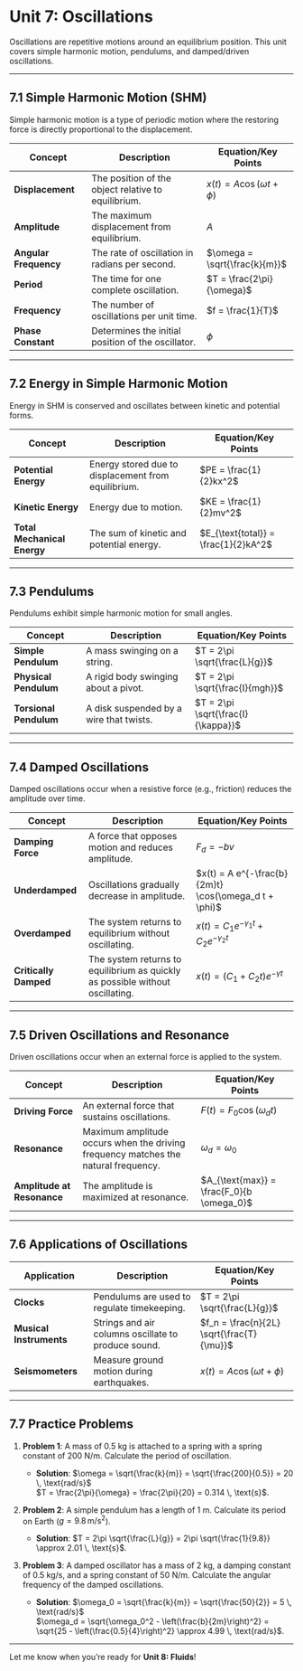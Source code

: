 # Unit 7: Oscillations

Oscillations are repetitive motions around an equilibrium position. This unit covers simple harmonic motion, pendulums, and damped/driven oscillations.

---

## 7.1 Simple Harmonic Motion (SHM)

Simple harmonic motion is a type of periodic motion where the restoring force is directly proportional to the displacement.

| **Concept**               | **Description**                                                                 | **Equation/Key Points**                                                                 |
|--------------------------|---------------------------------------------------------------------------------|-----------------------------------------------------------------------------------------|
| **Displacement**          | The position of the object relative to equilibrium.                             | $x(t) = A \cos(\omega t + \phi)$                                                       |
| **Amplitude**             | The maximum displacement from equilibrium.                                      | $A$                                                                                    |
| **Angular Frequency**     | The rate of oscillation in radians per second.                                  | $\omega = \sqrt{\frac{k}{m}}$                                                          |
| **Period**                | The time for one complete oscillation.                                          | $T = \frac{2\pi}{\omega}$                                                              |
| **Frequency**             | The number of oscillations per unit time.                                       | $f = \frac{1}{T}$                                                                      |
| **Phase Constant**        | Determines the initial position of the oscillator.                              | $\phi$                                                                                 |

---

## 7.2 Energy in Simple Harmonic Motion

Energy in SHM is conserved and oscillates between kinetic and potential forms.

| **Concept**               | **Description**                                                                 | **Equation/Key Points**                                                                 |
|--------------------------|---------------------------------------------------------------------------------|-----------------------------------------------------------------------------------------|
| **Potential Energy**      | Energy stored due to displacement from equilibrium.                             | $PE = \frac{1}{2}kx^2$                                                                 |
| **Kinetic Energy**        | Energy due to motion.                                                           | $KE = \frac{1}{2}mv^2$                                                                 |
| **Total Mechanical Energy** | The sum of kinetic and potential energy.                                      | $E_{\text{total}} = \frac{1}{2}kA^2$                                                   |

---

## 7.3 Pendulums

Pendulums exhibit simple harmonic motion for small angles.

| **Concept**               | **Description**                                                                 | **Equation/Key Points**                                                                 |
|--------------------------|---------------------------------------------------------------------------------|-----------------------------------------------------------------------------------------|
| **Simple Pendulum**       | A mass swinging on a string.                                                   | $T = 2\pi \sqrt{\frac{L}{g}}$                                                          |
| **Physical Pendulum**     | A rigid body swinging about a pivot.                                           | $T = 2\pi \sqrt{\frac{I}{mgh}}$                                                        |
| **Torsional Pendulum**    | A disk suspended by a wire that twists.                                        | $T = 2\pi \sqrt{\frac{I}{\kappa}}$                                                     |

---

## 7.4 Damped Oscillations

Damped oscillations occur when a resistive force (e.g., friction) reduces the amplitude over time.

| **Concept**               | **Description**                                                                 | **Equation/Key Points**                                                                 |
|--------------------------|---------------------------------------------------------------------------------|-----------------------------------------------------------------------------------------|
| **Damping Force**         | A force that opposes motion and reduces amplitude.                             | $F_d = -bv$                                                                            |
| **Underdamped**           | Oscillations gradually decrease in amplitude.                                  | $x(t) = A e^{-\frac{b}{2m}t} \cos(\omega_d t + \phi)$                                  |
| **Overdamped**            | The system returns to equilibrium without oscillating.                         | $x(t) = C_1 e^{-\gamma_1 t} + C_2 e^{-\gamma_2 t}$                                     |
| **Critically Damped**     | The system returns to equilibrium as quickly as possible without oscillating.  | $x(t) = (C_1 + C_2 t) e^{-\gamma t}$                                                   |

---

## 7.5 Driven Oscillations and Resonance

Driven oscillations occur when an external force is applied to the system.

| **Concept**               | **Description**                                                                 | **Equation/Key Points**                                                                 |
|--------------------------|---------------------------------------------------------------------------------|-----------------------------------------------------------------------------------------|
| **Driving Force**         | An external force that sustains oscillations.                                   | $F(t) = F_0 \cos(\omega_d t)$                                                          |
| **Resonance**             | Maximum amplitude occurs when the driving frequency matches the natural frequency. | $\omega_d = \omega_0$                                                                 |
| **Amplitude at Resonance** | The amplitude is maximized at resonance.                                       | $A_{\text{max}} = \frac{F_0}{b \omega_0}$                                              |

---

## 7.6 Applications of Oscillations

| **Application**           | **Description**                                                                 | **Equation/Key Points**                                                                 |
|--------------------------|---------------------------------------------------------------------------------|-----------------------------------------------------------------------------------------|
| **Clocks**                | Pendulums are used to regulate timekeeping.                                     | $T = 2\pi \sqrt{\frac{L}{g}}$                                                          |
| **Musical Instruments**   | Strings and air columns oscillate to produce sound.                             | $f_n = \frac{n}{2L} \sqrt{\frac{T}{\mu}}$                                              |
| **Seismometers**          | Measure ground motion during earthquakes.                                       | $x(t) = A \cos(\omega t + \phi)$                                                       |

---

## 7.7 Practice Problems

1. **Problem 1**: A mass of 0.5 kg is attached to a spring with a spring constant of 200 N/m. Calculate the period of oscillation.
   - **Solution**: $\omega = \sqrt{\frac{k}{m}} = \sqrt{\frac{200}{0.5}} = 20 \, \text{rad/s}$ <br> $T = \frac{2\pi}{\omega} = \frac{2\pi}{20} = 0.314 \, \text{s}$.

2. **Problem 2**: A simple pendulum has a length of 1 m. Calculate its period on Earth ($g = 9.8 \, \text{m/s}^2$).
   - **Solution**: $T = 2\pi \sqrt{\frac{L}{g}} = 2\pi \sqrt{\frac{1}{9.8}} \approx 2.01 \, \text{s}$.

3. **Problem 3**: A damped oscillator has a mass of 2 kg, a damping constant of 0.5 kg/s, and a spring constant of 50 N/m. Calculate the angular frequency of the damped oscillations.
   - **Solution**: $\omega_0 = \sqrt{\frac{k}{m}} = \sqrt{\frac{50}{2}} = 5 \, \text{rad/s}$ <br> $\omega_d = \sqrt{\omega_0^2 - \left(\frac{b}{2m}\right)^2} = \sqrt{25 - \left(\frac{0.5}{4}\right)^2} \approx 4.99 \, \text{rad/s}$.

---

Let me know when you’re ready for **Unit 8: Fluids**!
